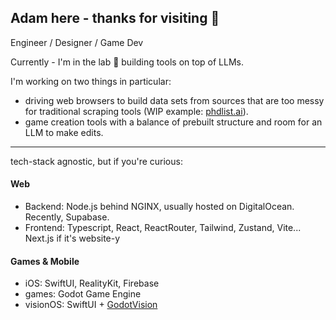 ## Adam here - thanks for visiting 👋

Engineer / Designer / Game Dev

Currently - I'm in the lab 🧪 building tools on top of LLMs.

I'm working on two things in particular:
- driving web browsers to build data sets from sources that are too messy for traditional scraping tools (WIP example: [phdlist.ai](https://phdlist.ai/)).
- game creation tools with a balance of prebuilt structure and room for an LLM to make edits.
---
tech-stack agnostic, but if you're curious:

#### Web
- Backend: Node.js behind NGINX, usually hosted on DigitalOcean. Recently, Supabase. 
- Frontend: Typescript, React, ReactRouter, Tailwind, Zustand, Vite... Next.js if it's website-y

#### Games & Mobile
- iOS: SwiftUI, RealityKit, Firebase
- games: Godot Game Engine
- visionOS: SwiftUI + [GodotVision](https://github.com/kevinw/GodotVision)

<!--
**adamwatters/adamwatters** is a ✨ _special_ ✨ repository because its `README.md` (this file) appears on your GitHub profile.

Here are some ideas to get you started:

- 🔭 I’m currently working on ...
- 🌱 I’m currently learning ...
- 👯 I’m looking to collaborate on ...
- 🤔 I’m looking for help with ...
- 💬 Ask me about ...
- 📫 How to reach me: ...
- 😄 Pronouns: ...
- ⚡ Fun fact: ...
-->
